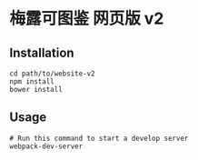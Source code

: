 梅露可图鉴 网页版 v2
===

Installation
---
```shell
cd path/to/website-v2
npm install
bower install
```

Usage
---
```shell
# Run this command to start a develop server
webpack-dev-server
```
